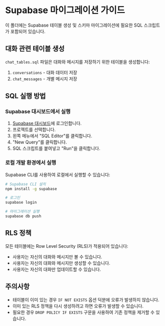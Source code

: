 # Supabase 마이그레이션 가이드

이 폴더에는 Supabase 테이블 생성 및 스키마 마이그레이션에 필요한 SQL 스크립트가 포함되어 있습니다.

## 대화 관련 테이블 생성

`chat_tables.sql` 파일은 대화와 메시지를 저장하기 위한 테이블을 생성합니다:

1. `conversations` - 대화 데이터 저장
2. `chat_messages` - 개별 메시지 저장

## SQL 실행 방법

### Supabase 대시보드에서 실행

1. [Supabase 대시보드](https://app.supabase.io)에 로그인합니다.
2. 프로젝트를 선택합니다.
3. 왼쪽 메뉴에서 "SQL Editor"를 클릭합니다.
4. "New Query"를 클릭합니다.
5. SQL 스크립트를 붙여넣고 "Run"을 클릭합니다.

### 로컬 개발 환경에서 실행

Supabase CLI를 사용하여 로컬에서 실행할 수 있습니다:

```bash
# Supabase CLI 설치
npm install -g supabase

# 로그인
supabase login

# 마이그레이션 실행
supabase db push
```

## RLS 정책

모든 테이블에는 Row Level Security (RLS)가 적용되어 있습니다:

- 사용자는 자신의 대화와 메시지만 볼 수 있습니다.
- 사용자는 자신의 대화와 메시지만 생성할 수 있습니다.
- 사용자는 자신의 대화만 업데이트할 수 있습니다.

## 주의사항

- 테이블이 이미 있는 경우 `IF NOT EXISTS` 옵션 덕분에 오류가 발생하지 않습니다.
- 이미 있는 RLS 정책을 다시 생성하려고 하면 오류가 발생할 수 있습니다.
- 필요한 경우 `DROP POLICY IF EXISTS` 구문을 사용하여 기존 정책을 제거할 수 있습니다. 